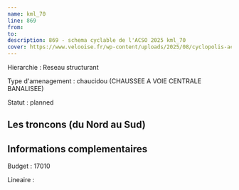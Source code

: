 ```yaml
---
name: kml_70 
line: 869
from: 
to:  
description: 869 - schema cyclable de l'ACSO 2025 kml_70 
cover: https://www.velooise.fr/wp-content/uploads/2025/08/cyclopolis-acso-869.jpg
---
```

Hierarchie : Reseau structurant

Type d'amenagement : chaucidou (CHAUSSEE A VOIE CENTRALE BANALISEE)

Statut : planned

## Les troncons (du Nord au Sud)

## Informations complementaires

Budget  : 17010 

Lineaire :

